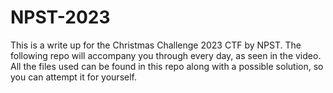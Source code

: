 # NPST-2023
This is a write up for the Christmas Challenge 2023 CTF by NPST. The following repo will accompany you through every day, as seen in the video. All the files used can be found in this repo along with a possible solution, so you can attempt it for yourself.